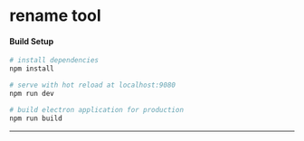 # rename tool

#### Build Setup

``` bash
# install dependencies
npm install

# serve with hot reload at localhost:9080
npm run dev

# build electron application for production
npm run build


```

---
